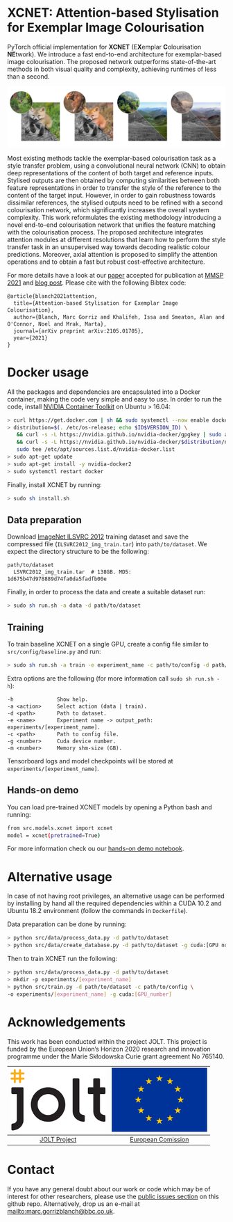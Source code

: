 **XCNET**: Attention-based Stylisation for Exemplar Image Colourisation
========
PyTorch official implementation for **XCNET** (E**X**emplar **C**olourisation **NE**twork). We introduce a fast end-to-end 
architecture for exemplar-based image colourisation. The proposed network outperforms state-of-the-art methods in 
both visual quality and complexity, achieving runtimes of less than a second.

![examples](.github/examples.png)

Most existing methods tackle the exemplar-based colourisation task as a style transfer problem, using a convolutional 
neural network (CNN) to obtain deep representations of the content of both target and reference inputs. Stylised outputs
are then obtained by computing similarities between both feature representations in order to transfer the style of the 
reference to the content of the target input. However, in order to gain robustness towards dissimilar references, 
the stylised outputs need to be refined with a second colourisation network, which significantly increases the overall 
system complexity. This work reformulates the existing methodology introducing a novel end-to-end colourisation network 
that unifies the feature matching with the colourisation process. The proposed architecture integrates attention modules 
at different resolutions that learn how to perform the style transfer task in an unsupervised way towards decoding 
realistic colour predictions. Moreover, axial attention is proposed to simplify the attention operations and to obtain 
a fast but robust cost-effective architecture. 

For more details have a look at our [paper](https://arxiv.org/abs/2105.01705) accepted for publication at [MMSP 2021](https://attend.ieee.org/mmsp-2021/) and [blog post](https://www.bbc.co.uk/rd/blog/2021-05-video-quality-artificial-intelligence-colourisation). 
Please cite with the following Bibtex code:
```
@article{blanch2021attention,
  title={Attention-based Stylisation for Exemplar Image Colourisation},
  author={Blanch, Marc Gorriz and Khalifeh, Issa and Smeaton, Alan and O'Connor, Noel and Mrak, Marta},
  journal={arXiv preprint arXiv:2105.01705},
  year={2021}
}
```

# Docker usage
All the packages and dependencies are encapsulated into a Docker container, making the code very simple and easy to use.
In order to run the code, install 
[NVIDIA Container Toolkit](https://docs.nvidia.com/datacenter/cloud-native/container-toolkit/install-guide.html) 
on Ubuntu > 16.04:
```bash
> curl https://get.docker.com | sh && sudo systemctl --now enable docker
> distribution=$(. /etc/os-release; echo $ID$VERSION_ID) \
   && curl -s -L https://nvidia.github.io/nvidia-docker/gpgkey | sudo apt-key add - \
   && curl -s -L https://nvidia.github.io/nvidia-docker/$distribution/nvidia-docker.list | \
   sudo tee /etc/apt/sources.list.d/nvidia-docker.list
> sudo apt-get update
> sudo apt-get install -y nvidia-docker2
> sudo systemctl restart docker
```
Finally, install XCNET by running:
```bash
> sudo sh install.sh
```

## Data preparation
Download [ImageNet ILSVRC 2012](http://www.image-net.org/challenges/LSVRC/2012/index) training dataset and save the 
compressed file (`ILSVRC2012_img_train.tar`) into ```path/to/dataset```. We expect the directory structure to be 
the following:
```
path/to/dataset
  LSVRC2012_img_train.tar  # 138GB. MD5: 1d675b47d978889d74fa0da5fadfb00e
```
Finally, in order to process the data and create a suitable dataset run:
```bash
> sudo sh run.sh -a data -d path/to/dataset
```

## Training
To train baseline XCNET on a single GPU, create a config file similar to ```src/config/baseline.py``` and run:
```bash
> sudo sh run.sh -a train -e experiment_name -c path/to/config -d path/to/dataset
```
Extra options are the following (for more information call ```sudo sh run.sh -h```):
```
-h              Show help.
-a <action>     Select action (data | train).
-d <path>       Path to dataset.
-e <name>       Experiment name -> output_path: experiments/[experiment_name].
-c <path>       Path to config file.
-g <number>     Cuda device number.
-m <number>     Memory shm-size (GB).
```
Tensorboard logs and model checkpoints will be stored at ```experiments/[experiment_name]```.

## Hands-on demo
You can load pre-trained XCNET models by opening a Python bash and running:
```bash
from src.models.xcnet import xcnet
model = xcnet(pretrained=True)
```
For more information check ou our [hands-on demo notebook](demo/test_xcnet.ipynb).

# Alternative usage
In case of not having root privileges, an alternative usage can be performed by installing by hand all the required
dependencies within a CUDA 10.2 and Ubuntu 18.2 environment (follow the commands in ```Dockerfile```). 

Data preparation can be done by running:
```bash
> python src/data/process_data.py -d path/to/dataset
> python src/data/create_database.py -d path/to/dataset -g cuda:[GPU number]
```

Then to train XCNET run the following:
```bash
> python src/data/process_data.py -d path/to/dataset
> mkdir -p experiments/[experiment_name]
> python src/train.py -d path/to/dataset -c path/to/config \
-o experiments/[experiment_name] -g cuda:[GPU_number]
```

# Acknowledgements
This work has been conducted within the project
JOLT. This project is funded by the European Union’s Horizon 2020 research
and innovation programme under the Marie Skłodowska Curie grant agreement No 765140.

| ![JOLT-photo](.github/jolt.png) | ![EU-photo](.github/eu.png) |
|:-:|:-:|
| [JOLT Project](http://joltetn.eu/) | [European Comission](https://ec.europa.eu/programmes/horizon2020/en) |

# Contact

If you have any general doubt about our work or code which may be of interest for other researchers, 
please use the [public issues section](https://github.com/bbc/xcnet/issues) on this github repo. 
Alternatively, drop us an e-mail at <mailto:marc.gorrizblanch@bbc.co.uk>.
